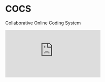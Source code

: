 # COCS
Collaborative Online Coding System 

![alt text](https://github.com/jgjiang/COCS/blob/master/coj-architecture.pdf)
